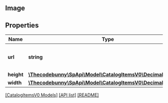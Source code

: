 ## Image

## Properties

Name | Type | Description | Notes
------------ | ------------- | ------------- | -------------
**url** | **string** | The image URL attribute of the item. | [optional]
**height** | [**\Thecodebunny\SpApi\Model\CatalogItemsV0\DecimalWithUnits**](DecimalWithUnits.md) |  | [optional]
**width** | [**\Thecodebunny\SpApi\Model\CatalogItemsV0\DecimalWithUnits**](DecimalWithUnits.md) |  | [optional]

[[CatalogItemsV0 Models]](../) [[API list]](../../Api) [[README]](../../../README.md)
